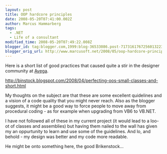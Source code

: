 ```yaml
---
layout: post
title: OOP hardcore principles
date: 2008-05-20T07:41:00.002Z
author: Marcus Hammarberg
tags:
  - .NET
  - Life of a consultant
modified_time: 2008-05-20T07:49:22.008Z
blogger_id: tag:blogger.com,1999:blog-36533086.post-7173161767256013223
blogger_orig_url: http://www.marcusoft.net/2008/05/oop-hardcore-principles.html
---
```


Here
is a short list of good practices that caused quite a stir in the
designer community at [Avega](http://www.avega.se/).

<http://binstock.blogspot.com/2008/04/perfecting-oos-small-classes-and-short.html>

My thoughts on the subject are that these are some excellent quidelines
and a vision of a code quality that you might never reach. Also as the
blogger suggests, it might be a good way to force people to move away
from procedural coding - as for example when upgrading from VB6 to
VB.NET.

I have not followed all of these in my current project (it would lead to
a loo-ot of classes and assemblies) but having them nailed to the wall
has given my an oppurtunity to learn and use some of the guidelines. And
lo, and behold - my design was better and my code more readable.

He might be onto something here, the good Brikenstock...
